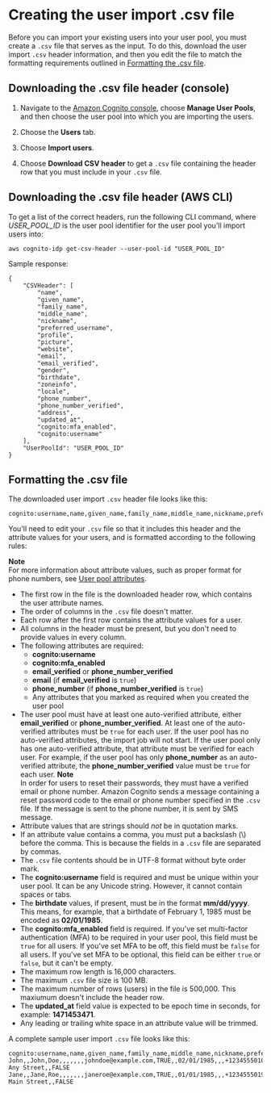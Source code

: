 # Creating the user import \.csv file<a name="cognito-user-pools-using-import-tool-csv-header"></a>

Before you can import your existing users into your user pool, you must create a `.csv` file that serves as the input\. To do this, download the user import `.csv` header information, and then you edit the file to match the formatting requirements outlined in [Formatting the \.csv file](#cognito-user-pools-using-import-tool-formatting-csv-file)\. 

## Downloading the \.csv file header \(console\)<a name="cognito-user-pools-using-import-tool-downloading-csv-header-console"></a>



1. Navigate to the [Amazon Cognito console](https://console.aws.amazon.com/cognito/home), choose **Manage User Pools**, and then choose the user pool into which you are importing the users\.

1. Choose the **Users** tab\.

1. Choose **Import users**\.

1. Choose **Download CSV header** to get a `.csv` file containing the header row that you must include in your `.csv` file\.

## Downloading the \.csv file header \(AWS CLI\)<a name="cognito-user-pools-using-import-tool-downloading-csv-header-using-cli"></a>

To get a list of the correct headers, run the following CLI command, where *USER\_POOL\_ID* is the user pool identifier for the user pool you'll import users into:

```
aws cognito-idp get-csv-header --user-pool-id "USER_POOL_ID"
```

Sample response:

```
{
    "CSVHeader": [
        "name",
        "given_name",
        "family_name",
        "middle_name",
        "nickname",
        "preferred_username",
        "profile",
        "picture",
        "website",
        "email",
        "email_verified",
        "gender",
        "birthdate",
        "zoneinfo",
        "locale",
        "phone_number",
        "phone_number_verified",
        "address",
        "updated_at",
        "cognito:mfa_enabled",
        "cognito:username"
    ],
    "UserPoolId": "USER_POOL_ID"
}
```

## Formatting the \.csv file<a name="cognito-user-pools-using-import-tool-formatting-csv-file"></a>

 The downloaded user import `.csv` header file looks like this: 

```
cognito:username,name,given_name,family_name,middle_name,nickname,preferred_username,profile,picture,website,email,email_verified,gender,birthdate,zoneinfo,locale,phone_number,phone_number_verified,address,updated_at,cognito:mfa_enabled
```

You'll need to edit your `.csv` file so that it includes this header and the attribute values for your users, and is formatted according to the following rules:

**Note**  
For more information about attribute values, such as proper format for phone numbers, see [User pool attributes](user-pool-settings-attributes.md)\.
+ The first row in the file is the downloaded header row, which contains the user attribute names\.
+ The order of columns in the `.csv` file doesn't matter\.
+ Each row after the first row contains the attribute values for a user\.
+ All columns in the header must be present, but you don't need to provide values in every column\.
+ The following attributes are required:
  + **cognito:username**
  + **cognito:mfa\_enabled**
  + **email\_verified** or **phone\_number\_verified**
  + **email** \(if **email\_verified** is `true`\)
  + **phone\_number** \(if **phone\_number\_verified** is `true`\)
  + Any attributes that you marked as required when you created the user pool
+ The user pool must have at least one auto\-verified attribute, either **email\_verified** or **phone\_number\_verified**\. At least one of the auto\-verified attributes must be `true` for each user\. If the user pool has no auto\-verified attributes, the import job will not start\. If the user pool only has one auto\-verified attribute, that attribute must be verified for each user\. For example, if the user pool has only **phone\_number** as an auto\-verified attribute, the **phone\_number\_verified** value must be `true` for each user\.
**Note**  
In order for users to reset their passwords, they must have a verified email or phone number\. Amazon Cognito sends a message containing a reset password code to the email or phone number specified in the `.csv` file\. If the message is sent to the phone number, it is sent by SMS message\.
+ Attribute values that are strings should *not* be in quotation marks\.
+ If an attribute value contains a comma, you must put a backslash \(\\\) before the comma\. This is because the fields in a `.csv` file are separated by commas\.
+ The `.csv` file contents should be in UTF\-8 format without byte order mark\.
+ The **cognito:username** field is required and must be unique within your user pool\. It can be any Unicode string\. However, it cannot contain spaces or tabs\.
+ The **birthdate** values, if present, must be in the format **mm/dd/yyyy**\. This means, for example, that a birthdate of February 1, 1985 must be encoded as **02/01/1985**\.
+ The **cognito:mfa\_enabled** field is required\. If you've set multi\-factor authentication \(MFA\) to be required in your user pool, this field must be `true` for all users\. If you've set MFA to be off, this field must be `false` for all users\. If you've set MFA to be optional, this field can be either `true` or `false`, but it can't be empty\.
+ The maximum row length is 16,000 characters\.
+ The maximum `.csv` file size is 100 MB\.
+ The maximum number of rows \(users\) in the file is 500,000\. This maxiumum doesn't include the header row\.
+ The **updated\_at** field value is expected to be epoch time in seconds, for example: **1471453471**\.
+ Any leading or trailing white space in an attribute value will be trimmed\.

A complete sample user import `.csv` file looks like this:

```
cognito:username,name,given_name,family_name,middle_name,nickname,preferred_username,profile,picture,website,email,email_verified,gender,birthdate,zoneinfo,locale,phone_number,phone_number_verified,address,updated_at,cognito:mfa_enabled
John,,John,Doe,,,,,,,johndoe@example.com,TRUE,,02/01/1985,,,+12345550100,TRUE,123 Any Street,,FALSE
Jane,,Jane,Roe,,,,,,,janeroe@example.com,TRUE,,01/01/1985,,,+12345550199,TRUE,100 Main Street,,FALSE
```